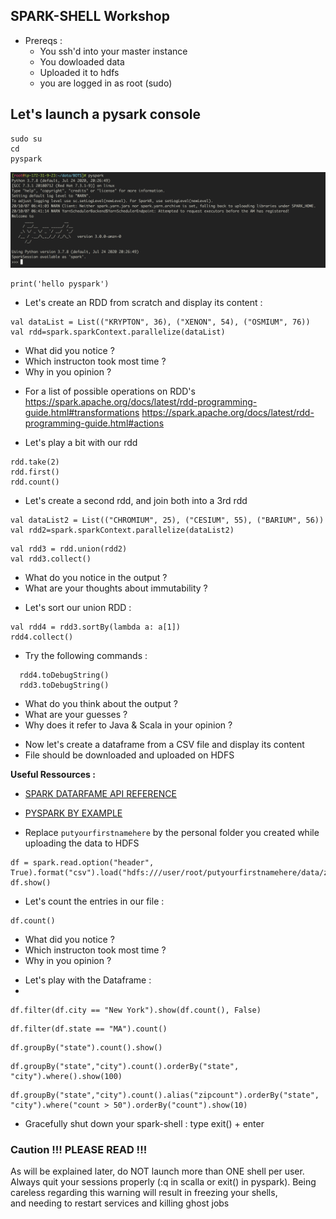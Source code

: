## SPARK-SHELL Workshop

- Prereqs : <br>
  * You ssh'd into your master instance<br>
  * You dowloaded data<br>
  * Uploaded it to hdfs<br>
  * you are logged in as root (sudo)<br>

## Let's launch a pysark console


```
sudo su 
cd
pyspark
```
![pyspark-shell](/res/img/pyspark.png)

````
print('hello pyspark')
````
- Let's create an RDD from scratch and display its content :

````  
val dataList = List(("KRYPTON", 36), ("XENON", 54), ("OSMIUM", 76))
val rdd=spark.sparkContext.parallelize(dataList)
````

  * What did you notice ?
  * Which instructon took most time ?
  * Why in you opinion ?

- For a list of possible operations on RDD's  
  https://spark.apache.org/docs/latest/rdd-programming-guide.html#transformations
  https://spark.apache.org/docs/latest/rdd-programming-guide.html#actions

- Let's play a bit with our rdd

````
rdd.take(2)
rdd.first()
rdd.count()
````

- Let's create a second rdd, and join both into a 3rd rdd 

````
val dataList2 = List(("CHROMIUM", 25), ("CESIUM", 55), ("BARIUM", 56))
val rdd2=spark.sparkContext.parallelize(dataList2)
````

````
val rdd3 = rdd.union(rdd2)
val rdd3.collect()
````
  * What do you notice in the output ?
  * What are your thoughts about immutability ?

- Let's sort our union RDD : 

````
val rdd4 = rdd3.sortBy(lambda a: a[1])
rdd4.collect()
````

- Try the following commands : 
````  
  rdd4.toDebugString()
  rdd3.toDebugString()
````
  
  * What do you think about the output ?
  * What are your guesses ?
  * Why does it refer to Java & Scala in your opinion ?

- Now let's create a dataframe from a CSV file and display its content 
- File should be downloaded and uploaded on HDFS 

**Useful Ressources :**
- [SPARK DATARFAME API REFERENCE](https://spark.apache.org/docs/latest/api/python/reference/pyspark.sql/dataframe.html)
- [PYSPARK BY EXAMPLE](https://sparkbyexamples.com/pyspark-tutorial/)

- Replace `putyourfirstnamehere` by the personal folder you created while uploading the data to HDFS

````
df = spark.read.option("header", True).format("csv").load("hdfs:///user/root/putyourfirstnamehere/data/zipcodes.csv")
df.show()
````
- Let's count the entries in our file : 

````
df.count()
````

  * What did you notice ?
  * Which instructon took most time ?
  * Why in you opinion ?
  
- Let's play with the Dataframe :
- 
````
df.filter(df.city == "New York").show(df.count(), False)
````

````
df.filter(df.state == "MA").count()
````

````
df.groupBy("state").count().show()
````

````
df.groupBy("state","city").count().orderBy("state", "city").where().show(100)
````

````
df.groupBy("state","city").count().alias("zipcount").orderBy("state", "city").where("count > 50").orderBy("count").show(10)
````

- Gracefully shut down your spark-shell : type exit() + enter

### Caution !!! PLEASE READ !!!
As will be explained later, do NOT launch more than ONE shell per user. 
Always quit your sessions properly (:q in scalla or exit() in pyspark).
Being careless regarding this warning will result in freezing your shells,  
and needing to restart services and killing ghost jobs
